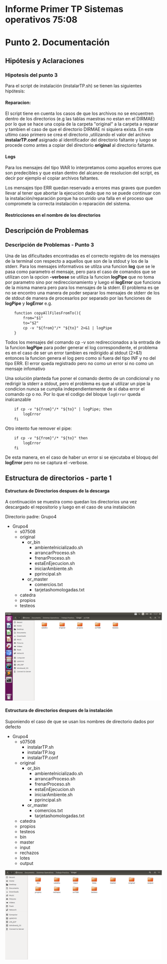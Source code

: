 # Informe Primer TP Sistemas operativos 75:08


# Punto 2. Documentación

## Hipótesis y Aclaraciones

### Hipotesis del punto 3

Para el script de instalación (instalarTP.sh) se tienen las siguientes hipótesis:

#### Reparacion:
El script tiene en cuenta los casos de que los archivos no se encuentren dentro de los directorios (e.g las tablas maestras no estan en el DIRMAE) por lo que se hace una copia de la carpeta "original" a la carpeta a reparar y tambien el caso de que el directorio DIRMAE ni siquiera exista. En este ultimo caso primero se crea el directorio ,utilizando el valor del archivo **instalarTP.conf** asignado al identificador del directorio faltante y luego se procede como antes a copiar del directorio **original** al directorio faltante.

#### Logs
Para los mensajes del tipo WAR lo interpretamos como aquellos errores que son predecibles y que estan dentro del alcance de resolucion del script, es decir por ejemplo el copiar archivos faltantes.

Los mensajes tipo ERR quedan reservado a errores mas graves que pueden llevar al tener que abortar la ejecucion dado que no se puede continuar con la instalación/reparación porque ha ocurrido una falla en el proceso que compromete la correcta instalación o reparación del sistema.

#### Restricciones en el nombre de los directorios




## Descripción de Problemas

### Descripción de Problemas - Punto 3

Una de las dificultades encontradas es el correcto registro de los mensajes de la terminal con respecto a aquellos que son de la stdout y los de la stderr.
Para los mensajes informativos se utilza una funcion **log** que se le pasa como parametro el mensaje, pero para el caso de comandos que se utilizan con la opcion **-verbose** se utiliza la funcion **logPipe** que no toma por parametro sino por redireccionamiento y luego el **logError** que funciona de la misma manera pero para los mensajes de la stderr.
El problema es qe no se encontro una manera de poder separar los mensajes de stderr de los de stdout de manera de procesarlos por separado por las funciones de **logPipe** y **logError**
e.g.
```
	function copyAllFilesFromTo(){
		from="$1"
		to="$2"
		cp -v "${from}"/* "${to}" 2>&1 | logPipe
	}
```
Todos los mensajes del comando cp -v son redireccionados a la entrada de la funcion **logPipe** para poder generar el log correspondiente, el problema es en el caso de ser un error tambien es redirigido al stdout (2>&1) entonces la funcion genera el log pero como si fuera del tipo INF y no del tipo ERR. El error queda registrado pero no como un error si no como un mensaje infomativo

Una solución planteda fue poner el comando dentro de un condicional y no redirigir la stderr a stdout, pero el problema es que al utilizar un pipe la condicion nunca se cumplia independientemente de si daba error el comando cp o no.
Por lo que el codigo del bloque `logError` queda inalcanzable

```
	if cp -v "${from}"/* "${to}" | logPipe; then
		logError 
	fi
```

Otro intento fue remover el pipe:
```
	if cp -v "${from}"/* "${to}" then
		logError 
	fi
```
De esta manera, en el caso de haber un error si se ejecutaba el bloquq del **logError** pero no se captura el -verbose.




## Estructura de directorios - parte 1

#### Estructura de Directorios despues de la descarga

A continuación se muestra como quedan los directorios una vez descargado el repositorio y luego en el caso de una instalación 

Directorio padre: Grupo4
* Grupo4
	* s07508
	* original
		* or_bin
			* ambienteInicializado.sh
			* arrancarProceso.sh
			* frenarProceso.sh
			* estaEnEjecucion.sh
			* iniciarAmbiente.sh
			* pprincipal.sh
		* or_master
			* comercios.txt
			* tarjetashomologadas.txt
	* catedra
	* propios
	* testeos

![DownloadedDirs](/assets/images/downloadedDirs.png)


#### Estructura de directorios despues de la instalación

Suponiendo el caso de que se usan los nombres de directorio dados por defecto

* Grupo4
	* s07508
		* instalarTP.sh
		* instalarTP.log
		* instalarTP.conf	
	* original
		* or_bin	
			* ambienteInicializado.sh
			* arrancarProceso.sh
			* frenarProceso.sh
			* estaEnEjecucion.sh
			* iniciarAmbiente.sh
			* pprincipal.sh
		* or_master
			* comercios.txt
			* tarjetashomologadas.txt	
	* catedra
	* propios
	* testeos
	* bin
	* master
	* input
	* rechazos
	* lotes
	* output


![installedDirs](/assets/images/installedDirs.png)







